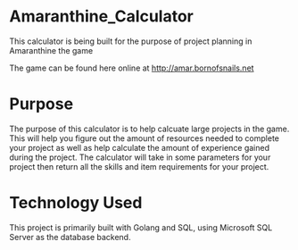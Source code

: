 # Amaranthine_Calculator
This calculator is being built for the purpose of project planning in Amaranthine the game

The game can be found here online at http://amar.bornofsnails.net

# Purpose
The purpose of this calculator is to help calcuate large projects in the game.
This will help you figure out the amount of resources needed to complete your project as well as help calculate the amount of experience gained during the project.
The calculator will take in some parameters for your project then return all the skills and item requirements for your project.


# Technology Used

This project is primarily built with Golang and SQL, using Microsoft SQL Server as the  database backend.



